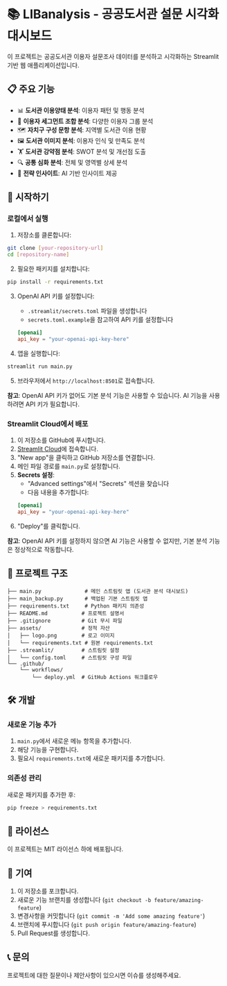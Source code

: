 # 📚 LIBanalysis - 공공도서관 설문 시각화 대시보드

이 프로젝트는 공공도서관 이용자 설문조사 데이터를 분석하고 시각화하는 Streamlit 기반 웹 애플리케이션입니다.

## 📋 주요 기능

- 📊 **도서관 이용양태 분석**: 이용자 패턴 및 행동 분석
- 🧩 **이용자 세그먼트 조합 분석**: 다양한 이용자 그룹 분석
- 🗺️ **자치구 구성 문항 분석**: 지역별 도서관 이용 현황
- 🖼️ **도서관 이미지 분석**: 이용자 인식 및 만족도 분석
- 🏋️ **도서관 강약점 분석**: SWOT 분석 및 개선점 도출
- 🔍 **공통 심화 분석**: 전체 및 영역별 상세 분석
- 🧠 **전략 인사이트**: AI 기반 인사이트 제공

## 🚀 시작하기

### 로컬에서 실행

1. 저장소를 클론합니다:
```bash
git clone [your-repository-url]
cd [repository-name]
```

2. 필요한 패키지를 설치합니다:
```bash
pip install -r requirements.txt
```

3. OpenAI API 키를 설정합니다:
   - `.streamlit/secrets.toml` 파일을 생성합니다
   - `secrets.toml.example`을 참고하여 API 키를 설정합니다
   ```toml
   [openai]
   api_key = "your-openai-api-key-here"
   ```

4. 앱을 실행합니다:
```bash
streamlit run main.py
```

5. 브라우저에서 `http://localhost:8501`로 접속합니다.

**참고**: OpenAI API 키가 없어도 기본 분석 기능은 사용할 수 있습니다. AI 기능을 사용하려면 API 키가 필요합니다.

### Streamlit Cloud에서 배포

1. 이 저장소를 GitHub에 푸시합니다.
2. [Streamlit Cloud](https://share.streamlit.io/)에 접속합니다.
3. "New app"을 클릭하고 GitHub 저장소를 연결합니다.
4. 메인 파일 경로를 `main.py`로 설정합니다.
5. **Secrets 설정**:
   - "Advanced settings"에서 "Secrets" 섹션을 찾습니다
   - 다음 내용을 추가합니다:
   ```toml
   [openai]
   api_key = "your-openai-api-key-here"
   ```
6. "Deploy"를 클릭합니다.

**참고**: OpenAI API 키를 설정하지 않으면 AI 기능은 사용할 수 없지만, 기본 분석 기능은 정상적으로 작동합니다.

## 📁 프로젝트 구조

```
├── main.py              # 메인 스트림릿 앱 (도서관 분석 대시보드)
├── main_backup.py       # 백업된 기본 스트림릿 앱
├── requirements.txt     # Python 패키지 의존성
├── README.md           # 프로젝트 설명서
├── .gitignore          # Git 무시 파일
├── assets/             # 정적 자산
│   ├── logo.png        # 로고 이미지
│   └── requirements.txt # 원본 requirements.txt
├── .streamlit/         # 스트림릿 설정
│   └── config.toml     # 스트림릿 구성 파일
└── .github/
    └── workflows/
        └── deploy.yml  # GitHub Actions 워크플로우
```

## 🛠️ 개발

### 새로운 기능 추가

1. `main.py`에서 새로운 메뉴 항목을 추가합니다.
2. 해당 기능을 구현합니다.
3. 필요시 `requirements.txt`에 새로운 패키지를 추가합니다.

### 의존성 관리

새로운 패키지를 추가한 후:
```bash
pip freeze > requirements.txt
```

## 📝 라이선스

이 프로젝트는 MIT 라이선스 하에 배포됩니다.

## 🤝 기여

1. 이 저장소를 포크합니다.
2. 새로운 기능 브랜치를 생성합니다 (`git checkout -b feature/amazing-feature`)
3. 변경사항을 커밋합니다 (`git commit -m 'Add some amazing feature'`)
4. 브랜치에 푸시합니다 (`git push origin feature/amazing-feature`)
5. Pull Request를 생성합니다.

## 📞 문의

프로젝트에 대한 질문이나 제안사항이 있으시면 이슈를 생성해주세요.
